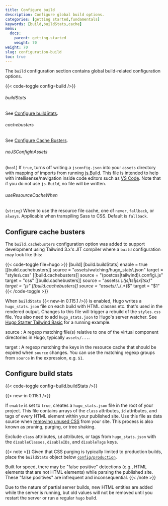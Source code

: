 ```yaml
---
title: Configure build
description: Configure global build options.
categories: [getting started,fundamentals]
keywords: [build,buildStats,cache]
menu:
  docs:
    parent: getting-started
    weight: 70
weight: 70
slug: configuration-build
toc: true
---
```


The `build` configuration section contains global build-related configuration options.

{{< code-toggle config=build />}}

###### buildStats

See [Configure buildStats](#configure-build-stats).

###### cachebusters

See [Configure Cache Busters](#configure-cache-busters).

###### noJSConfigInAssets

(`bool`) If `true`, turns off writing a `jsconfig.json` into your `assets` directory with mapping of imports from running [js.Build](/hugo-pipes/js). This file is intended to help with intellisense/navigation inside code editors such as [VS Code](https://code.visualstudio.com/). Note that if you do not use `js.Build`, no file will be written.

###### useResourceCacheWhen

(`string`) When to use the resource file cache, one of `never`, `fallback`, or `always`. Applicable when transpiling Sass to CSS. Default is `fallback`.

## Configure cache busters

The `build.cachebusters` configuration option was added to support development using Tailwind 3.x's JIT compiler where a `build` configuration may look like this:

{{< code-toggle file=hugo >}}
[build]
  [build.buildStats]
    enable = true
  [[build.cachebusters]]
    source = "assets/watching/hugo_stats\\.json"
    target = "styles\\.css"
  [[build.cachebusters]]
    source = "(postcss|tailwind)\\.config\\.js"
    target = "css"
  [[build.cachebusters]]
    source = "assets/.*\\.(js|ts|jsx|tsx)"
    target = "js"
  [[build.cachebusters]]
    source = "assets/.*\\.(.*)$"
    target = "$1"
{{< /code-toggle >}}

When `buildStats` {{< new-in 0.115.1 />}} is enabled, Hugo writes a `hugo_stats.json` file on each build with HTML classes etc. that's used in the rendered output. Changes to this file will trigger a rebuild of the `styles.css` file. You also need to add `hugo_stats.json` to Hugo's server watcher. See [Hugo Starter Tailwind Basic](https://github.com/bep/hugo-starter-tailwind-basic) for a running example.

source
: A regexp matching file(s) relative to one of the virtual component directories in Hugo, typically `assets/...`.

target
: A regexp matching the keys in the resource cache that should be expired when `source` changes. You can use the matching regexp groups from `source` in the expression, e.g. `$1`.

## Configure build stats 

{{< code-toggle config=build.buildStats />}}

{{< new-in 0.115.1 />}}

If `enable` is set to `true`, creates a `hugo_stats.json` file in the root of your project. This file contains arrays of the `class` attributes, `id` attributes, and tags of every HTML element within your published site. Use this file as data source when [removing unused CSS] from your site. This process is also known as pruning, purging, or tree shaking.

[removing unused CSS]: /functions/resources/postprocess/

Exclude `class` attributes, `id` attributes, or tags from `hugo_stats.json` with the `disableClasses`, `disableIDs`, and `disableTags` keys.

{{< note >}}
Given that CSS purging is typically limited to production builds, place the `buildStats` object below [`config/production`].

[`config/production`]: /getting-started/configuration/#configuration-directory

Built for speed, there may be "false positive" detections (e.g., HTML elements that are not HTML elements) while parsing the published site. These "false positives" are infrequent and inconsequential.
{{< /note >}}

Due to the nature of partial server builds, new HTML entities are added while the server is running, but old values will not be removed until you restart the server or run a regular `hugo` build.
